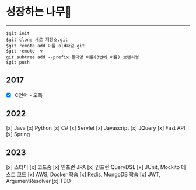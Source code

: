 # 성장하는 나무:deciduous_tree:
---
```git
$git init
$git clone 새로 저장소.git
$git remote add 이름 old파일.git
$git remote -v
git subtree add --prefix 폴더명 이름(3번에 이름) 브랜치명
$git push
```

## 2017
-[X] C언어 - 오목

## 2022
[x] Java
[x] Python
[x] C#
[x] Servlet
[x] Javascript
[x] JQuery
[x] Fast API
[x] Spring

## 2023
[x] 스터디
[x] 코드숨
[x] 인프런 JPA
[x] 인프런 QueryDSL
[x] JUnit, Mockito 테스트 코드
[x] AWS, Docker 학습
[x] Redis, MongoDB 학습
[x] JWT, ArgumentResolver
[x] TDD
